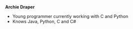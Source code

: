 **Archie Draper**
- Young programmer currently working with C and Python
- Knows Java, Python, C and C#
